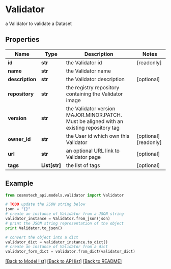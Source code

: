 # Validator

a Validator to validate a Dataset

## Properties

Name | Type | Description | Notes
------------ | ------------- | ------------- | -------------
**id** | **str** | the Validator id | [readonly] 
**name** | **str** | the Validator name | 
**description** | **str** | the Validator description | [optional] 
**repository** | **str** | the registry repository containing the Validator image | 
**version** | **str** | the Validator version MAJOR.MINOR.PATCH. Must be aligned with an existing repository tag | 
**owner_id** | **str** | the User id which own this Validator | [optional] [readonly] 
**url** | **str** | an optional URL link to Validator page | [optional] 
**tags** | **List[str]** | the list of tags | [optional] 

## Example

```python
from cosmotech_api.models.validator import Validator

# TODO update the JSON string below
json = "{}"
# create an instance of Validator from a JSON string
validator_instance = Validator.from_json(json)
# print the JSON string representation of the object
print Validator.to_json()

# convert the object into a dict
validator_dict = validator_instance.to_dict()
# create an instance of Validator from a dict
validator_form_dict = validator.from_dict(validator_dict)
```
[[Back to Model list]](../README.md#documentation-for-models) [[Back to API list]](../README.md#documentation-for-api-endpoints) [[Back to README]](../README.md)


